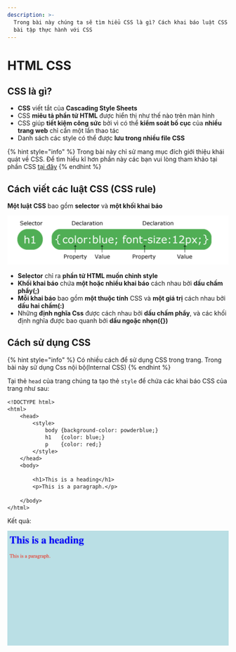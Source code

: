 ```yaml
---
description: >-
  Trong bài này chúng ta sẽ tìm hiểu CSS là gì? Cách khai báo luật CSS và làm
  bài tập thực hành với CSS
---
```


# HTML CSS

## CSS là gì?

* **CSS** viết tắt của **Cascading Style Sheets**
* CSS **miêu tả phần tử HTML** được hiển thị như thế nào trên màn hình
* CSS giúp **tiết kiệm công sức** bởi vì có thể **kiểm soát bố cục** của **nhiều trang web** chỉ cần một lần thao tác
* Danh sách các style có thể được **lưu trong nhiều file CSS**

{% hint style="info" %}
Trong bài này chỉ sử mang mục đích giới thiệu khái quát về CSS. Để tìm hiểu kĩ hơn phần này các bạn vui lòng tham khảo tại phần CSS [tại đây](../css/)
{% endhint %}

## Cách viết các luật CSS (CSS rule)

**Một luật CSS** bao gồm **selector** và **một khối khai báo**

![](../../.gitbook/assets/2.png)

* **Selector** chỉ ra **phần tử HTML muốn chỉnh style**
* **Khối khai báo** chứa **một hoặc nhiều khai báo** cách nhau bởi **dấu chấm phẩy(;)**
* **Mỗi khai báo** bao gồm **một thuộc tính** CSS và **một giá trị** cách nhau bởi **dấu hai chấm(:)**
* Những **định nghĩa Css** được cách nhau bởi **dấu chấm phẩy**, và các khối định nghĩa được bao quanh bởi **dấu ngoặc nhọn({})**

## Cách sử dụng CSS

{% hint style="info" %}
Có nhiều cách để sử dụng CSS trong trang. Trong bài này sử dụng Css nội bộ(Internal CSS)
{% endhint %}

Tại thẻ `head` của trang chúng ta tạo thẻ `style` để chứa các khai báo CSS của trang như sau:

```markup
<!DOCTYPE html>
<html>
    <head>
        <style>
            body {background-color: powderblue;}
            h1   {color: blue;}
            p    {color: red;}
        </style>
    </head>
    <body>
    
        <h1>This is a heading</h1>
        <p>This is a paragraph.</p>
    
    </body>
</html>
```

Kết quả:&#x20;

![Kết quả](<../../.gitbook/assets/image (66).png>)

